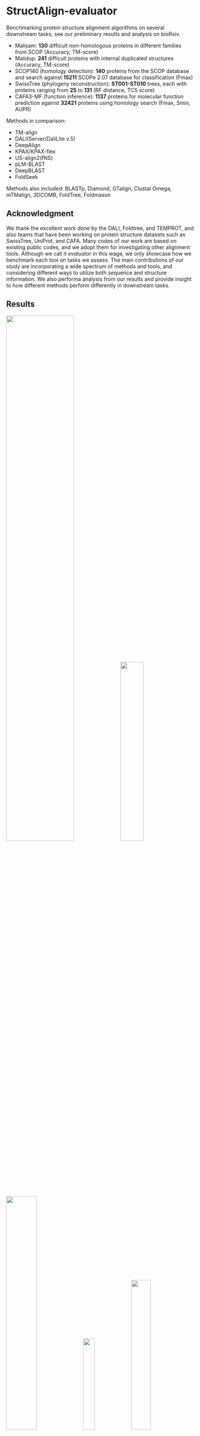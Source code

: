 # StructAlign-evaluator
Benchmarking protein structure alignment algorithms on several downstream tasks, see our preliminary results and analysis on bioRxiv.
* Malisam: **130** difficult non-homologous proteins in different families from SCOP (Accuracy, TM-score)
* Malidup: **241** difficult proteins with internal duplicated structures (Accuracy, TM-score)
* SCOP140 (homology detection): **140** proteins from the SCOP database and search against **15211** SCOPe 2.07 database for classification (Fmax)
* SwissTree (phylogeny reconstruction): **ST001-ST010** trees, each with proteins ranging from **25** to **131** (RF distance, TCS score)
* CAFA3-MF (function inference): **1137** proteins for molecular function prediction against **32421** proteins using homology search (Fmax, Smin, AUPR)

Methods in comparison:
* TM-align
* DALI(Server/DaliLite v.5)
* DeepAlign
* KPAX/KPAX-flex
* US-align2(fNS)
* pLM-BLAST
* DeepBLAST
* FoldSeek

Methods also included:
BLASTp, Diamond, GTalign, Clustal Omega, mTMalign, 3DCOMB, FoldTree, Foldmason

## Acknowledgment
We thank the excellent work done by the DALI, Foldtree, and TEMPROT, and also teams that have been working on protein structure datasets such as SwissTree, UniProt, and CAFA. Many codes of our work are based on existing public codes, and we adopt them for investigating other alignment tools. Although we call it _evaluator_ in this wage, we only showcase how we benchmark each tool on tasks we assess. The main contributions of our study are incorporating a wide spectrum of methods and tools, and considering different ways to utilize both sequence and structure information. We also performa analysis from our results and provide insight to how different methods perform differently in downstream tasks.

## Results
<p float="left">
  <img src="img/Malisam_tm_score.png" width="60%" />
  <img src="img/Malisam_accuracy.png" width="35%" />
</p>

<p float="left">
  <img src="img/classification_facet_right.png" width="40%" />
  <img src="img/swisstree_rf.png" width="25%" />
  <img src="img/function_result_full.png" width="32%" />
</p>


![homology](img/classification_facet_right.png)

![phylogeny](img/swisstree_rf.png)

![function](img/function_result_full.png)

## Environment
Detailed information please refer to our manuscript and the online supplementary.

```
* python=3.7.16
* numpy=1.21.5
```

## Database download
Before running any codes, please download all databases for benchmarking following the instruction in the `database` folder.

## Software and tools download
Download tools or methods you need to reproduce the results in our study. More information can be found in our manuscript. If you choose one or more of BLASTp, TMalign, DeepAlign, KPAX, and USalign, make sure they are in the enviroment and can be called directly. For the three deep-learning methods, you may have to setup separated conda environment for each of them.
* [BLASTp](https://ftp.ncbi.nlm.nih.gov/blast/executables/blast+/LATEST/)
* [TMalign](https://zhanggroup.org/TM-align/TMalign.cpp)
* [DeepAlign](https://github.com/realbigws/DeepAlign/)
* [KPAX](https://kpax.loria.fr)
* [USalign](https://github.com/pylelab/USalign)
* [DeepBLAST](https://github.com/flatironinstitute/deepblast)
* [pLM-BLAST](https://github.com/labstructbioinf/pLM-BLAST)
* [Foldseek](https://github.com/steineggerlab/foldseek)

## 1. Alignment quality evaluation (accuracy, TM-score)
For each tool, find the corresponding `*_Malidup.py` or `*_Malisam.py` script to generate results. Then use `concatResult.py` to generate a final csv file for accuracy or reference-independent metrics such as TM-scores and RMSD. If you want to know how we calculate the accuracy and extract the metrics from TMalign result, see the subsession. The integrated results can be generated with the following pipeline:
```
# make sure you are in the folder that containing the Malidup or Malisam data folder
# Using DeepAlign as the example:
python script/deepalign_Malidup.py
python concatResult.py Malidup Malidup.accuracy accuracy
python concatResult.py Malidup Malidup.tmscore tmscore
```

### Accuracy evaluation
First retrieve the alignment pattern from the alignment result from any alignment tools, and then arrange it as the following:
```
ppakRPEQGLLRLRKGLD--lYANLRPAQIF--DVDILVVREltGNMFGDILSDEASQLTgs----igMLPSASLGe-----------graMYEPIHGS
-ftyEEVLAFEERLEREAeapSLYTVEHKVDfpVEHCYEKAL--GAEGVEEVYRRGLAQRhalpfeadGVVLKLDDltlwgelgytaraprFALAYKFP
```

We name the above format without sequence descriptions as **.ali** format. Then run the following code to calculate the accuracy given a ground truth alignment:
```
python accuracy.py <groundtruth.ali> <predict.ali>
```

![accuracy example](img/accuracy.png)

The outputs contain precision, recall, and accuracy score. Lowercase letters in the `<predict.ali>` file stand for unaligned or low-confident positions. Noted that letters in the `<groundtruth.ali>` file are all uppercase, and `<predict.ali>` file with only uppercase letters results in identical accuracy, recall and precision scores.

![accuracy_result](img/accuracy_database.png)

### TM-score evaluation
We provide the downloaded **TMalign** source file here and please follow the script below to compile it. Add the path where TM-align is in to the environment so that it can be called directly. Detailed intructions of TM-align are on [Zhang's lab](https://zhanggroup.org/TM-align/) website.
```
g++ -static -O3 -ffast-math -lm -o TMalign TMalign.cpp
export PATH=$PATH:$(pwd) # you can add the path directly into your .bashrc configure file
```

Before running TMalign we need to convert the provided `*.ali` file into `fasta` format which looks like the follows. The codes for conversion is included in our pipeline.
```
>aln1
ppakRPEQGLLRLRKGLD--lYANLRPAQIF--DVDILVVREltGNMFGDILSDEASQLTgs----igMLPSASLGe-----------graMYEPIHGS
>aln2
-ftyEEVLAFEERLEREAeapSLYTVEHKVDfpVEHCYEKAL--GAEGVEEVYRRGLAQRhalpfeadGVVLKLDDltlwgelgytaraprFALAYKFP
```

Use the following code to calculate the tm-score given two pdb files and an alignment file in fasta format:
```
TMalign <query.pdb> <target.pdb> -I <result.ali.fasta>
```

Our pipeline extracts the TM-score and RSMD from the TMalign result file, and calculate the Lalign using the provided `*ali` file by counting the uppercase letters instead.

![tmscore_result](img/tmscore_database.png)

## 2. Homology detection accuracy evaluation (Fmax)
We adopt the classification pipeline used in DaliLite to classify 140 proteins from SCOP against 15211 pdbs from SCOPe 2.07. This task is a binary classification for all protein pairs between query set and target set. Each pair has a label denoting whether they are in the same family, superfamily, or fold. After downloading the data from the DALI website, decompress it and rename it as `SCOP140`.

![classification_gt](img/classification_gt.png)

To perform the evaluation, first generate pairwise alignment or database search results for the tool of interest using `classification_*.py` and make sure the outfile file is in the `SCOP140/ordered_pooled`, then use `evaluate_ordered_lists.pl` in the `SCOP140/bin` folder as described in the `README.benchmark` file.

```
cp script/classification_kpax.py script/classification_usalign.py SCOP140
cd SCOP140
python classification_kpax.py
bin/evaluate_ordered_lists.pl ordered_pooled/ combinetable.pdb70 scope_140_targets.list pooled > evaluation_results/pooled_pdb70
```

## 3. Phylogeny reconstruction quality evaluation (RF distance, TCS score)
We adopt the workflow used in Foldtree to investigate the performance of different tools on predicting evolutionary hierarchies. RF distance is used to quantify the topological difference between the predicted tree and the ground-truth species tree.

To run the pipeline, first generate pairwise alignment or database search results for the tool of interest using `swisstreeIterate_*.py`, then change the working path to the `foldtree` directory and run `TreeConstruct.py` with corresponding arguments.

```
# before running foldtree, you may activate the foldtree-specific conda environment first
python script/siwsstreeIterate_kpax.py
cd foldtree
python TreeConstruct.py KPAX Identity
cd ../
```

## 4. Function inference
A multi-label multi-class classification task. The GO terms of the target protein are transfered to the query protein, using the structural similarity value as the coefficient for all terms.

First generate pairwise alignment or database search results for the tool of interest using `function_*.py`, then change the working path to the `CAFA3_MF` directory and run `evaluate.py` with corresponding arguments.

```
python script/function_kpax.py
cd CAFA3_MF
python evaluate.py --in KPAX_SO-Identity --npy kpax_soident.npy
```

